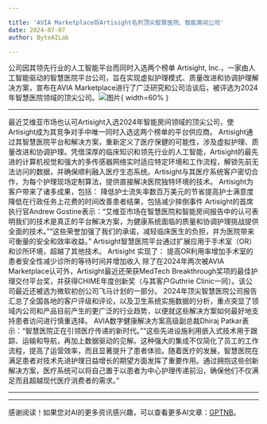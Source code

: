 ```yaml
---

title: 'AVIA Marketplace将Artisight名列顶尖智慧医院、智能房间公司'
date: 2024-07-07
author: ByteAILab

---
```


公司因其领先行业的人工智能平台而同时入选两个榜单
Artisight, Inc.，一家由人工智能驱动的智慧医院平台公司，旨在实现虚拟护理模式、质量改进和协调护理解决方案，宣布在AVIA Marketplace进行了广泛研究和公司洽谈后，被评选为2024年智慧医院领域的顶尖公司。![图片](https://ai-techpark.com/wp-content/uploads/2024/07/AVIA-Marketplace-960x540.jpg){ width=60% }

---
最近艾维亚市场也认可Artisight入选2024年智能房间领域的顶尖公司，使Artisight成为其竞争对手中唯一同时入选这两个榜单的平台供应商。
Artisight通过其智慧医院平台和解决方案，重新定义了医疗保健的可能性，涉及虚拟护理、质量改进和协调护理。凭借深厚的临床知识和领先行业的人工智能，Artisight的最先进的计算机视觉和强大的多传感器网络实时适应特定环境和工作流程，解锁先前无法访问的数据，并确保顺利融入医疗生态系统。Artisight与其医疗系统客户密切合作，为每个护理现场定制算法，提供直接解决医院独特环境的技术。
Artisight为客户带来了诸多成果，包括：
降低护士流失率数百万美元的节省提高护士满意度降低在行政任务上花费的时间改善患者结果，包括减少摔倒事件
Artisight的首席执行官Andrew Gostine表示：“艾维亚市场在智慧医院和智能房间报告中的认可表明我们的技术是真正的平台解决方案，为健康系统面临的质量和协调护理挑战提供全面的技术。”“这些荣誉加强了我们的承诺，减轻临床医生的负担，并为医院带来可衡量的安全和效率收益。”
Artisight智慧医院平台通过扩展应用于手术室（OR）和诊所环境，超越了其他技术。
Artisight 实现了：
提高OR利用率增加手术室的患者安全性减少诊所的等待时间并增加收入
除了在2024年两次被AVIA Marketplace认可外，Artisight最近还荣获MedTech Breakthrough奖项的最佳护理交付平台奖，并获得CHIME年度创新奖（与其客户Guthrie Clinic一同）。该公司最近还被选为微软初创公司飞马计划的一部分。
2024年顶尖智慧医院公司报告汇总了全国各地的客户评级和评论，以及卫生系统实施数据的分析，重点突显了领域内公司和产品目前产生的更广泛的行业趋势，以便就这些解决方案如何最好地支持患者访问进行慎重选择。
AVIA数字健康解决方案高级副总裁Dhiraj Patkar表示：“智慧医院正在引领医疗传递的新时代。”“这些先进设施利用嵌入式技术用于跟踪、运输和导航，再加上数据驱动的见解。这种强大的集成不仅简化了员工的工作流程，提高了运营效率，而且显著提升了患者体验。随着医疗的发展，智慧医院在满足患者对技术先进护理日益增长的期望方面发挥了重要作用。通过拥抱这些创新解决方案，医疗系统可以将自己置于以患者为中心护理传递前沿，确保他们不仅满足而且超越现代医疗消费者的需求。”


---
---
感谢阅读！如果您对AI的更多资讯感兴趣，可以查看更多AI文章：[GPTNB](https://gptnb.com)。